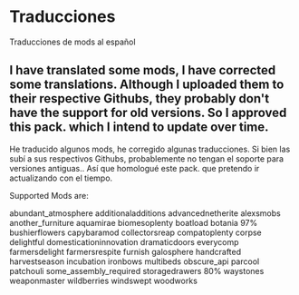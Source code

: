 # Traducciones
Traducciones de mods al español

I have translated some mods, I have corrected some translations.
Although I uploaded them to their respective Githubs, they probably don't have the support for old versions.
So I approved this pack. which I intend to update over time.
----------------------------------------------------------------------------------------

He traducido algunos mods, he corregido algunas traducciones.
Si bien las subí a sus respectivos Githubs, probablemente no tengan el soporte para versiones antiguas..
Así que homologué este pack. que pretendo ir actualizando con el tiempo.



Supported Mods are:

abundant_atmosphere
additionaladditions
advancednetherite
alexsmobs
another_furniture
aquamirae
biomesoplenty
boatload
botania 97%
bushierflowers
capybaramod
collectorsreap
compatoplenty
corpse
delightful
domesticationinnovation
dramaticdoors
everycomp
farmersdelight
farmersrespite
furnish
galosphere
handcrafted
harvestseason
incubation
ironbows
multibeds
obscure_api
parcool
patchouli
some_assembly_required
storagedrawers 80%
waystones
weaponmaster
wildberries
windswept
woodworks
